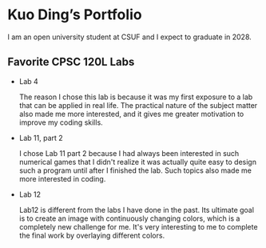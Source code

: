# Kuo Ding’s Portfolio

I am an open university student at CSUF and I expect to graduate in 2028.

## Favorite CPSC 120L Labs
* Lab 4

  The reason I chose this lab is because it was my first exposure to a lab that can be applied in real life.  The practical nature of the subject matter also made me more interested, and it gives me greater motivation to improve my coding skills.

* Lab 11, part 2

   I chose Lab 11 part 2 because I had always been interested in such numerical games that I didn't realize it was actually quite easy to design such a program until after I finished the lab. Such topics also made me more interested in coding.

* Lab 12
 
  Lab12 is different from the labs I have done in the past. Its ultimate goal is to create an image with continuously changing colors, which is a completely new challenge for me. It's very interesting to me to complete the final work by overlaying different colors.
